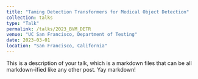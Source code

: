 ```yaml
---
title: "Taming Detection Transformers for Medical Object Detection"
collection: talks
type: "Talk"
permalink: /talks/2023_BVM_DETR
venue: "UC San Francisco, Department of Testing"
date: 2023-03-01
location: "San Francisco, California"
---
```


This is a description of your talk, which is a markdown files that can be all markdown-ified like any other post. Yay markdown!
